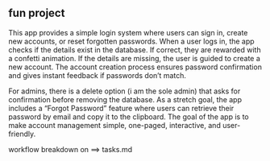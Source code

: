 ## fun project ##

This app provides a simple login system where users can sign in, create new accounts, or reset forgotten passwords. When a user logs in, the app checks if the details exist in the database. If correct, they are rewarded with a confetti animation. If the details are missing, the user is guided to create a new account. The account creation process ensures password confirmation and gives instant feedback if passwords don’t match.

For admins, there is a delete option (i am the sole admin) that asks for confirmation before removing the database. As a stretch goal, the app includes a “Forgot Password” feature where users can retrieve their password by email and copy it to the clipboard. The goal of the app is to make account management simple, one-paged, interactive, and user-friendly.


workflow breakdown on ==> tasks.md
